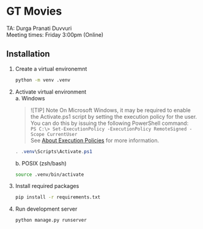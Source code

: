 # GT Movies

TA: Durga Pranati Duvvuri \
Meeting times: Friday 3:00pm (Online)

## Installation

1. Create a virtual environemnt

    ```sh
    python -m venv .venv
    ```

2. Activate virtual environment \
    a. Windows

    > ![TIP]
    > Note On Microsoft Windows, it may be required to enable the Activate.ps1 script by setting the execution policy for the user. You can do this by issuing the following PowerShell command: \
    > `PS C:\> Set-ExecutionPolicy -ExecutionPolicy RemoteSigned -Scope CurrentUser` \
    > See [About Execution Policies](https://learn.microsoft.com/en-sg/powershell/module/microsoft.powershell.core/about/about_execution_policies?view=powershell-7.5) for more information.

    ```powershell
    . .venv\Scripts\Activate.ps1
    ```

    b. POSIX (zsh/bash)

    ```sh
    source .venv/bin/activate
    ```

3. Install required packages
    ```sh
    pip install -r requirements.txt
    ```

4. Run development server
    ```sh
    python manage.py runserver
    ```
